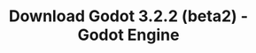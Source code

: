 ---
# Generated by /tools/generators/src/download_archive_generator !!! do not edit by hand !!!
title: 'Download Godot 3.2.2 (beta2) - Godot Engine'
type: 'download/archive'
name: '3.2.2'
flavor: 'beta2'
release_date: '2020-05-07T03:00:00-00:00'
release_notes: 'article/dev-snapshot-godot-3-2-2-beta-2/'
primaryPlatforms:
  - 'android.apk'
  - 'linux.64'
  - 'macos.universal'
  - 'windows.64'
  - 'linux_server.headless.64'
  - 'web'
  - 'templates'
links:
  android.apk:
    name: 'android.apk'
    title: 'Android'
    caption: 'APK Universal (ARM64 + ARMv7 + x86_64 + x86)'
    tags:
      - 'APK download'
      - 'ARM64/v7'
      - 'x86 (64 & 32 bit)'
    hosts:
      github_builds:
        regular: 'https://github.com/godotengine/godot-builds/releases/download/3.2.2-beta2/Godot_v3.2.2-beta2_android_editor.apk'
        mono: '#'
      github:
        regular: 'https://github.com/godotengine/godot/releases/download/3.2.2-beta2/Godot_v3.2.2-beta2_android_editor.apk'
        mono: '#'
  linux.64:
    name: 'linux.64'
    title: 'Linux'
    caption: 'Padrão (x86_64)'
    tags:
      - '64 bit'
    hosts:
      github_builds:
        regular: 'https://github.com/godotengine/godot-builds/releases/download/3.2.2-beta2/Godot_v3.2.2-beta2_x11.64.zip'
        mono: 'https://github.com/godotengine/godot-builds/releases/download/3.2.2-beta2/Godot_v3.2.2-beta2_mono_x11_64.zip'
      github:
        regular: 'https://github.com/godotengine/godot/releases/download/3.2.2-beta2/Godot_v3.2.2-beta2_x11.64.zip'
        mono: 'https://github.com/godotengine/godot/releases/download/3.2.2-beta2/Godot_v3.2.2-beta2_mono_x11_64.zip'
  macos.universal:
    name: 'macos.universal'
    title: 'macOS'
    caption: 'Universal (x86_64 + Silício da Apple)'
    tags:
      - 'Intel/Apple Silicon'
      - '64 bit'
    hosts:
      github_builds:
        regular: 'https://github.com/godotengine/godot-builds/releases/download/3.2.2-beta2/Godot_v3.2.2-beta2_osx.universal.zip'
        mono: 'https://github.com/godotengine/godot-builds/releases/download/3.2.2-beta2/Godot_v3.2.2-beta2_mono_osx.universal.zip'
      github:
        regular: 'https://github.com/godotengine/godot/releases/download/3.2.2-beta2/Godot_v3.2.2-beta2_osx.universal.zip'
        mono: 'https://github.com/godotengine/godot/releases/download/3.2.2-beta2/Godot_v3.2.2-beta2_mono_osx.universal.zip'
  windows.64:
    name: 'windows.64'
    title: 'Windows'
    caption: 'Padrão (x86_64)'
    tags:
      - '64 bit'
    hosts:
      github_builds:
        regular: 'https://github.com/godotengine/godot-builds/releases/download/3.2.2-beta2/Godot_v3.2.2-beta2_win64.exe.zip'
        mono: 'https://github.com/godotengine/godot-builds/releases/download/3.2.2-beta2/Godot_v3.2.2-beta2_mono_win64.zip'
      github:
        regular: 'https://github.com/godotengine/godot/releases/download/3.2.2-beta2/Godot_v3.2.2-beta2_win64.exe.zip'
        mono: 'https://github.com/godotengine/godot/releases/download/3.2.2-beta2/Godot_v3.2.2-beta2_mono_win64.zip'
  linux_server.headless.64:
    name: 'linux_server.headless.64'
    title: 'Linux Server'
    caption: 'Headless (x86_64)'
    tags:
      - '64 bit'
      - 'Headless'
    hosts:
      github_builds:
        regular: 'https://github.com/godotengine/godot-builds/releases/download/3.2.2-beta2/Godot_v3.2.2-beta2_linux_headless.64.zip'
        mono: 'https://github.com/godotengine/godot-builds/releases/download/3.2.2-beta2/Godot_v3.2.2-beta2_mono_linux_headless_64.zip'
      github:
        regular: 'https://github.com/godotengine/godot/releases/download/3.2.2-beta2/Godot_v3.2.2-beta2_linux_headless.64.zip'
        mono: 'https://github.com/godotengine/godot/releases/download/3.2.2-beta2/Godot_v3.2.2-beta2_mono_linux_headless_64.zip'
  web:
    name: 'web'
    title: 'Editor Web'
    caption: ''
    tags:
      - 'Self-hosted'
      - 'Cross-platform'
    hosts:
      github_builds:
        regular: 'https://github.com/godotengine/godot-builds/releases/download/3.2.2-beta2/Godot_v3.2.2-beta2_web_editor.zip'
        mono: '#'
      github:
        regular: 'https://github.com/godotengine/godot/releases/download/3.2.2-beta2/Godot_v3.2.2-beta2_web_editor.zip'
        mono: '#'
  linux.32:
    name: 'linux.32'
    title: 'Linux'
    caption: 'Padrão (x86)'
    tags:
      - '32 bit'
    hosts:
      github_builds:
        regular: 'https://github.com/godotengine/godot-builds/releases/download/3.2.2-beta2/Godot_v3.2.2-beta2_x11.32.zip'
        mono: 'https://github.com/godotengine/godot-builds/releases/download/3.2.2-beta2/Godot_v3.2.2-beta2_mono_x11_32.zip'
      github:
        regular: 'https://github.com/godotengine/godot/releases/download/3.2.2-beta2/Godot_v3.2.2-beta2_x11.32.zip'
        mono: 'https://github.com/godotengine/godot/releases/download/3.2.2-beta2/Godot_v3.2.2-beta2_mono_x11_32.zip'
  windows.32:
    name: 'windows.32'
    title: 'Windows'
    caption: 'Padrão (x86)'
    tags:
      - '32 bit'
    hosts:
      github_builds:
        regular: 'https://github.com/godotengine/godot-builds/releases/download/3.2.2-beta2/Godot_v3.2.2-beta2_win32.exe.zip'
        mono: 'https://github.com/godotengine/godot-builds/releases/download/3.2.2-beta2/Godot_v3.2.2-beta2_mono_win32.zip'
      github:
        regular: 'https://github.com/godotengine/godot/releases/download/3.2.2-beta2/Godot_v3.2.2-beta2_win32.exe.zip'
        mono: 'https://github.com/godotengine/godot/releases/download/3.2.2-beta2/Godot_v3.2.2-beta2_mono_win32.zip'
  linux_server.64:
    name: 'linux_server.64'
    title: 'Servidor Linux'
    caption: 'Padrão (x86_64)'
    tags:
      - '64 bit'
    hosts:
      github_builds:
        regular: 'https://github.com/godotengine/godot-builds/releases/download/3.2.2-beta2/Godot_v3.2.2-beta2_linux_server.64.zip'
        mono: 'https://github.com/godotengine/godot-builds/releases/download/3.2.2-beta2/Godot_v3.2.2-beta2_mono_linux_server_64.zip'
      github:
        regular: 'https://github.com/godotengine/godot/releases/download/3.2.2-beta2/Godot_v3.2.2-beta2_linux_server.64.zip'
        mono: 'https://github.com/godotengine/godot/releases/download/3.2.2-beta2/Godot_v3.2.2-beta2_mono_linux_server_64.zip'
  aar_library:
    name: 'aar_library'
    title: 'Biblioteca de AAR'
    caption: ''
    tags:
      - 'Android plugins'
      - 'Java'
      - 'Kotlin'
    hosts:
      github_builds:
        regular: 'https://github.com/godotengine/godot-builds/releases/download/3.2.2-beta2/godot-lib.3.2.2.beta2.release.aar'
        mono: 'https://github.com/godotengine/godot-builds/releases/download/3.2.2-beta2/godot-lib.3.2.2.beta2.mono.release.aar'
      github:
        regular: 'https://github.com/godotengine/godot/releases/download/3.2.2-beta2/godot-lib.3.2.2.beta2.release.aar'
        mono: 'https://github.com/godotengine/godot/releases/download/3.2.2-beta2/godot-lib.3.2.2.beta2.mono.release.aar'
  templates:
    name: 'templates'
    title: 'Modelos de exportação'
    caption: ''
    tags:
      - 'Utilizado para exportar os seus jogos para todas as plataformas suportadas'
    hosts:
      github_builds:
        regular: 'https://github.com/godotengine/godot-builds/releases/download/3.2.2-beta2/Godot_v3.2.2-beta2_export_templates.tpz'
        mono: 'https://github.com/godotengine/godot-builds/releases/download/3.2.2-beta2/Godot_v3.2.2-beta2_mono_export_templates.tpz'
      github:
        regular: 'https://github.com/godotengine/godot/releases/download/3.2.2-beta2/Godot_v3.2.2-beta2_export_templates.tpz'
        mono: 'https://github.com/godotengine/godot/releases/download/3.2.2-beta2/Godot_v3.2.2-beta2_mono_export_templates.tpz'
---